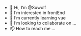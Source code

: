 - 👋 Hi, I’m @Suwolf
- 👀 I’m interested in frontEnd
- 🌱 I’m currently learning vue
- 💞️ I’m looking to collaborate on ...
- 📫 How to reach me ...

<!---
Suwolf/Suwolf is a ✨ special ✨ repository because its `README.md` (this file) appears on your GitHub profile.
You can click the Preview link to take a look at your changes.
--->
